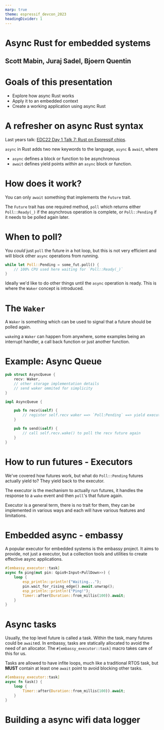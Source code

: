 ```yaml
---
marp: true
theme: espressif_devcon_2023
headingDivider: 1
---
```

<!-- _class: lead -->
# Async Rust for embedded systems
## Scott Mabin, Juraj Sadel, Bjoern Quentin

# Goals of this presentation

- Explore how async Rust works
- Apply it to an embedded context
- Create a working application using async Rust

# A refresher on async Rust syntax

Last years talk: [EDC22 Day 1 Talk 7: Rust on Espressif chips](https://www.youtube.com/watch?v=qeEmJ_-6fPg).

`async` in Rust adds two new keywords to the language, `async` & `await`, where 

 - `async` defines a block or function to be asynchronous
 - `await` defines yield points _within_ an `async` block or function.

# How does it work?

You can only `await` something that implements the `Future` trait.

The `Future` trait has one required method, `poll` which returns either `Poll::Ready(_)` if the asynchrous operation is complete, or `Poll::Pending` if it needs to be polled again later.

# When to poll?

You _could_ just `poll` the future in a hot loop, but this is not very efficient and will block other `async` operations from running.

```rust
while let Poll::Pending = some_fut.poll() {
    // 100% CPU used here waiting for `Poll::Ready(_)`
}
```

Ideally we'd like to do other things until the `async` operation is ready. This is where the `Waker` concept is introduced.

# The `Waker`

A `Waker` is something which can be used to signal that a future should be polled again.

`wake`ing a `Waker` can happen from anywhere, some examples being an interrupt handler, a call back function or just another function.

# Example: Async Queue

```rust
pub struct AsyncQueue {
    recv: Waker,
    // other storage implementation details
    // send waker ommited for simplicity
}
```

```rust
impl AsyncQueue {

    pub fn recv(&self) {
        // register self.recv waker ==> `Poll:Pending` ==> yield execution
    }

    pub fn send(&self) {
        // call self.recv.wake() to poll the recv future again
    }
}
```

# How to run futures - Executors

We've covered how futures work, but what do `Poll::Pending` futures actually yield to? They yield back to the executor.

The executor is the mechanism to actually run futures, it handles the response to a `wake` event and then `poll`'s that future again.

Executor is a general term, there is no trait for them, they can be implemented in various ways and each will have various features and limitations.

<!-- SPEAKERS note:
    A tip for developers: an executor is allowed to poll a future anytime, it is up to the logic in the `Future` implementation to ensure the operation is complete.
 -->

# Embedded async - embassy

A popular executor for embedded systems is the embassy project. It aims to provide, not just a executor, but a collection tools and utilities to create effective async applications.

```rust
#[embassy_executor::task]
async fn ping(mut pin: Gpio9<Input<PullDown>>) {
    loop {
        esp_println::println!("Waiting...");
        pin.wait_for_rising_edge().await.unwrap();
        esp_println::println!("Ping!");
        Timer::after(Duration::from_millis(100)).await;
    }
}
```

<!-- SPEAKER NOTES
    Embassy only requires a time driver impl for async delays, if you have your own async delay then this is not needed
 -->

# Async tasks

Usually, the top level future is called a task. Within the task, many futures could be `await`ed. In embassy, tasks are statically allocated to avoid the need of an allocator. The `#[embassy_executor::task]` macro takes care of this for us.

Tasks are allowed to have infite loops, much like a traditional RTOS task, but **MUST** contain at least one `await` point to avoid blocking other tasks.

```rust
#[embassy_executor::task]
async fn task() {
    loop {
        Timer::after(Duration::from_millis(100)).await;
    }
}
```

<!-- SPEAKER NOTES
    Mention that you can allocate and spawn tasks dynamically with other executors?
 -->


# Building a async wifi data logger

